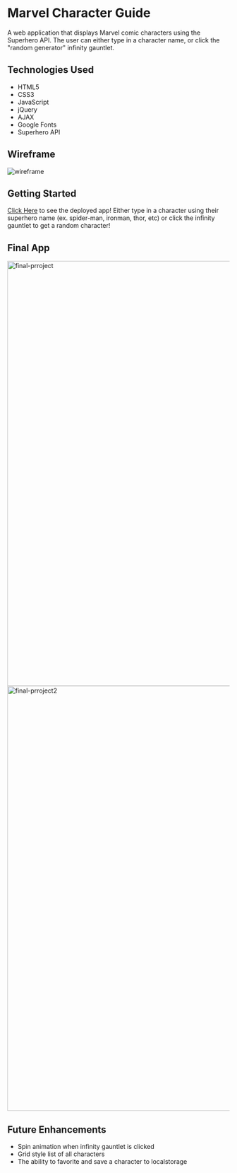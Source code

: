 # Marvel Character Guide
A web application that displays Marvel comic characters using the Superhero API. The user can either type in a character name, or click the "random generator" infinity gauntlet. 

## Technologies Used
* HTML5
* CSS3
* JavaScript
* jQuery
* AJAX
* Google Fonts
* Superhero API

## Wireframe 
![wireframe](https://user-images.githubusercontent.com/60552762/168280175-50b2e406-a660-4163-9daa-f7d266e4de49.png)

## Getting Started
[Click Here](https://www.marvelcharacterguide.com) to see the deployed app! Either type in a character using their superhero name (ex. spider-man, ironman, thor, etc) or click the infinity gauntlet to get a random character!

## Final App 
<img width="961" alt="final-prroject" src="https://user-images.githubusercontent.com/60552762/168280177-ea9ec3ba-d320-4ab4-9a0b-a562c135d0f7.png"><img width="961" alt="final-prroject2" src="https://user-images.githubusercontent.com/60552762/168280184-a40d7d1c-02a5-42d5-afb5-a579b8eceddd.png">

## Future Enhancements
* Spin animation when infinity gauntlet is clicked
* Grid style list of all characters
* The ability to favorite and save a character to localstorage
